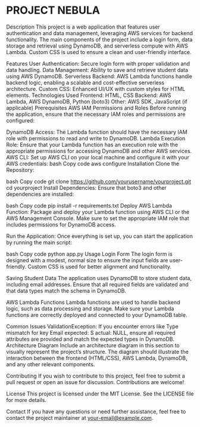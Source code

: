# PROJECT NEBULA
Description
This project is a web application that features user authentication and data management, leveraging AWS services for backend functionality. The main components of the project include a login form, data storage and retrieval using DynamoDB, and serverless compute with AWS Lambda. Custom CSS is used to ensure a clean and user-friendly interface.

Features
User Authentication: Secure login form with proper validation and data handling.
Data Management: Ability to save and retrieve student data using AWS DynamoDB.
Serverless Backend: AWS Lambda functions handle backend logic, enabling a scalable and cost-effective serverless architecture.
Custom CSS: Enhanced UI/UX with custom styles for HTML elements.
Technologies Used
Frontend: HTML, CSS
Backend: AWS Lambda, AWS DynamoDB, Python (boto3)
Other: AWS SDK, JavaScript (if applicable)
Prerequisites
AWS IAM Permissions and Roles
Before running the application, ensure that the necessary IAM roles and permissions are configured:

DynamoDB Access: The Lambda function should have the necessary IAM role with permissions to read and write to DynamoDB.
Lambda Execution Role: Ensure that your Lambda function has an execution role with the appropriate permissions for accessing DynamoDB and other AWS services.
AWS CLI: Set up AWS CLI on your local machine and configure it with your AWS credentials:
bash
Copy code
aws configure
Installation
Clone the Repository:

bash
Copy code
git clone https://github.com/yourusername/yourproject.git
cd yourproject
Install Dependencies: Ensure that boto3 and other dependencies are installed:

bash
Copy code
pip install -r requirements.txt
Deploy AWS Lambda Function: Package and deploy your Lambda function using AWS CLI or the AWS Management Console. Make sure to set the appropriate IAM role that includes permissions for DynamoDB access.

Run the Application: Once everything is set up, you can start the application by running the main script:

bash
Copy code
python app.py
Usage
Login Form
The login form is designed with a modest, normal size to ensure the input fields are user-friendly. Custom CSS is used for better alignment and functionality.

Saving Student Data
The application uses DynamoDB to store student data, including email addresses. Ensure that all required fields are validated and that data types match the schema in DynamoDB.

AWS Lambda Functions
Lambda functions are used to handle backend logic, such as data processing and storage. Make sure your Lambda functions are correctly deployed and connected to your DynamoDB table.

Common Issues
ValidationException: If you encounter errors like Type mismatch for key Email expected: S actual: NULL, ensure all required attributes are provided and match the expected types in DynamoDB.
Architecture Diagram
Include an architecture diagram in this section to visually represent the project’s structure. The diagram should illustrate the interaction between the frontend (HTML/CSS), AWS Lambda, DynamoDB, and any other relevant components.


Contributing
If you wish to contribute to this project, feel free to submit a pull request or open an issue for discussion. Contributions are welcome!

License
This project is licensed under the MIT License. See the LICENSE file for more details.

Contact
If you have any questions or need further assistance, feel free to contact the project maintainer at your-email@example.com.
